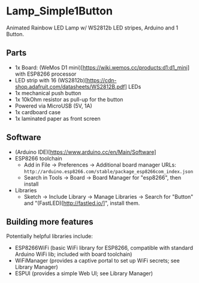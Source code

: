 # Lamp_Simple1Button
Animated Rainbow LED Lamp w/ WS2812b LED stripes, Arduino and 1 Button.

## Parts

* 1x Board: (WeMos D1 mini)[https://wiki.wemos.cc/products:d1:d1_mini] with ESP8266 processor
* LED strip with 16 (WS2812b)[https://cdn-shop.adafruit.com/datasheets/WS2812B.pdf] LEDs
* 1x mechanical push button
* 1x 10kOhm resistor as pull-up for the button
* Powered via MicroUSB (5V, 1A)
* 1x cardboard case
* 1x laminated paper as front screen


## Software

* (Arduino IDE)[https://www.arduino.cc/en/Main/Software]
* ESP8266 toolchain
  * Add in File -> Preferences -> Additional board manager URLs: `http://arduino.esp8266.com/stable/package_esp8266com_index.json`
  * Search in Tools -> Board -> Board Manager for "esp8266", then install
* Libraries
  * Sketch -> Include Library -> Manage Libraries -> Search for "Button" and "(FastLED)[http://fastled.io/]", install them.


## Building more features

Potentially helpful libraries include:

* ESP8266WiFi (basic WiFi library for ESP8266, compatible with standard Arduino WiFi lib; included with board toolchain)
* WiFiManager (provides a captive portal to set up WiFi secrets; see Library Manager)
* ESPUI (provides a simple Web UI; see Library Manager)
